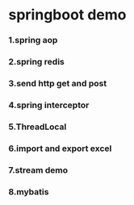# springboot demo
### 1.spring aop
### 2.spring redis
### 3.send http get and post
### 4.spring interceptor
### 5.ThreadLocal
### 6.import and export excel
### 7.stream demo
### 8.mybatis